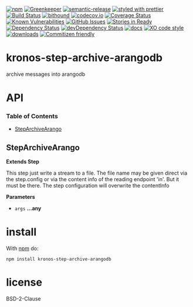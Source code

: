 [![npm](https://img.shields.io/npm/v/kronos-step-archive-arangodb.svg)](https://www.npmjs.com/package/kronos-step-archive-arangodb)
[![Greenkeeper](https://badges.greenkeeper.io/Kronos-Integration/kronos-step-archive-arangodb.svg)](https://greenkeeper.io/)
[![semantic-release](https://img.shields.io/badge/%20%20%F0%9F%93%A6%F0%9F%9A%80-semantic--release-e10079.svg)](https://github.com/Kronos-Integration/kronos-step-archive-arangodb)
[![styled with prettier](https://img.shields.io/badge/styled_with-prettier-ff69b4.svg)](https://github.com/prettier/prettier)
[![Build Status](https://secure.travis-ci.org/Kronos-Integration/kronos-step-archive-arangodb.png)](http://travis-ci.org/Kronos-Integration/kronos-step-archive-arangodb)
[![bithound](https://www.bithound.io/github/Kronos-Integration/kronos-step-archive-arangodb/badges/score.svg)](https://www.bithound.io/github/Kronos-Integration/kronos-step-archive-arangodb)
[![codecov.io](http://codecov.io/github/Kronos-Integration/kronos-step-archive-arangodb/coverage.svg?branch=master)](http://codecov.io/github/Kronos-Integration/kronos-step-archive-arangodb?branch=master)
[![Coverage Status](https://coveralls.io/repos/Kronos-Integration/kronos-step-archive-arangodb/badge.svg)](https://coveralls.io/r/Kronos-Integration/kronos-step-archive-arangodb)
[![Known Vulnerabilities](https://snyk.io/test/github/Kronos-Integration/kronos-step-archive-arangodb/badge.svg)](https://snyk.io/test/github/Kronos-Integration/kronos-step-archive-arangodb)
[![GitHub Issues](https://img.shields.io/github/issues/Kronos-Integration/kronos-step-archive-arangodb.svg?style=flat-square)](https://github.com/Kronos-Integration/kronos-step-archive-arangodb/issues)
[![Stories in Ready](https://badge.waffle.io/Kronos-Integration/kronos-step-archive-arangodb.svg?label=ready&title=Ready)](http://waffle.io/Kronos-Integration/kronos-step-archive-arangodb)
[![Dependency Status](https://david-dm.org/Kronos-Integration/kronos-step-archive-arangodb.svg)](https://david-dm.org/Kronos-Integration/kronos-step-archive-arangodb)
[![devDependency Status](https://david-dm.org/Kronos-Integration/kronos-step-archive-arangodb/dev-status.svg)](https://david-dm.org/Kronos-Integration/kronos-step-archive-arangodb#info=devDependencies)
[![docs](http://inch-ci.org/github/Kronos-Integration/kronos-step-archive-arangodb.svg?branch=master)](http://inch-ci.org/github/Kronos-Integration/kronos-step-archive-arangodb)
[![XO code style](https://img.shields.io/badge/code_style-XO-5ed9c7.svg)](https://github.com/sindresorhus/xo)
[![downloads](http://img.shields.io/npm/dm/kronos-step-archive-arangodb.svg?style=flat-square)](https://npmjs.org/package/kronos-step-archive-arangodb)
[![Commitizen friendly](https://img.shields.io/badge/commitizen-friendly-brightgreen.svg)](http://commitizen.github.io/cz-cli/)

# kronos-step-archive-arangodb

archive messages into arangodb

# API

<!-- Generated by documentation.js. Update this documentation by updating the source code. -->

### Table of Contents

-   [StepArchiveArango](#steparchivearango)

## StepArchiveArango

**Extends Step**

This step just write a stream to a file.
The file name may be given direct via the step.config or via
the  content info of the reading endpoint 'in'. But it must be there.
The step configuration will overwrite the contentInfo

**Parameters**

-   `args` **...any** 

# install

With [npm](http://npmjs.org) do:

```shell
npm install kronos-step-archive-arangodb
```

# license

BSD-2-Clause
